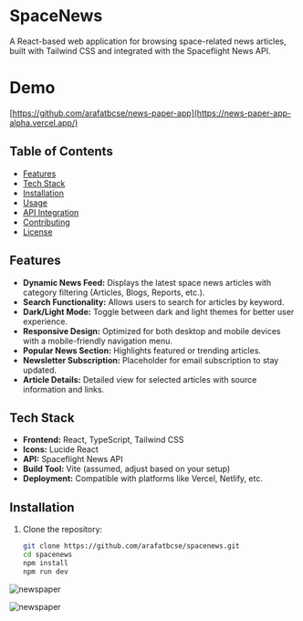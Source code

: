 # SpaceNews

A React-based web application for browsing space-related news articles, built with Tailwind CSS and integrated with the Spaceflight News API.

# Demo
[https://github.com/arafatbcse/news-paper-app](https://news-paper-app-alpha.vercel.app/)

## Table of Contents

- [Features](#features)
- [Tech Stack](#tech-stack)
- [Installation](#installation)
- [Usage](#usage)
- [API Integration](#api-integration)
- [Contributing](#contributing)
- [License](#license)

## Features

- **Dynamic News Feed:** Displays the latest space news articles with category filtering (Articles, Blogs, Reports, etc.).
- **Search Functionality:** Allows users to search for articles by keyword.
- **Dark/Light Mode:** Toggle between dark and light themes for better user experience.
- **Responsive Design:** Optimized for both desktop and mobile devices with a mobile-friendly navigation menu.
- **Popular News Section:** Highlights featured or trending articles.
- **Newsletter Subscription:** Placeholder for email subscription to stay updated.
- **Article Details:** Detailed view for selected articles with source information and links.

## Tech Stack

- **Frontend:** React, TypeScript, Tailwind CSS
- **Icons:** Lucide React
- **API:** Spaceflight News API
- **Build Tool:** Vite (assumed, adjust based on your setup)
- **Deployment:** Compatible with platforms like Vercel, Netlify, etc.

## Installation

1. Clone the repository:

   ```bash
   git clone https://github.com/arafatbcse/spacenews.git
   cd spacenews
   npm install
   npm run dev

![newspaper](https://github.com/user-attachments/assets/14ee9fd0-30d7-4679-a23e-ea17b66c83f8)





![newspaper](https://github.com/user-attachments/assets/33cd2940-f7d0-4132-bcc1-516f0a6ef076)




